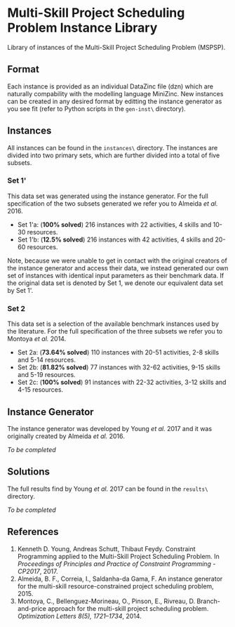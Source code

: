 # Multi-Skill Project Scheduling Problem Instance Library

Library of instances of the Multi-Skill Project Scheduling Problem (MSPSP).

## Format

Each instance is provided as an individual DataZinc file (dzn) which are naturally compability with the modelling language MiniZinc. New instances can be created in any desired format by editting the instance generator as you see fit (refer to Python scripts in the `gen-inst\` directory).

## Instances

All instances can be found in the `instances\` directory. The instances are divided into two primary sets, which are further divided into a total of five subsets.

### Set 1'

This data set was generated using the instance generator. For the full specification of the two subsets generated we refer you to Almeida *et al.* 2016.

* Set 1'a: (**100% solved**) 216 instances with 22 activities, 4 skills and 10-30 resources.
* Set 1'b: (**12.5% solved**) 216 instances with 42 activities, 4 skills and 20-60 resources.

Note, because we were unable to get in contact with the original creators of the instance generator and access their data, we instead generated our own set of instances with identical input parameters as their benchmark data. If the original data set is denoted by Set 1, we denote our equivalent data set by Set 1'.

### Set 2

This data set is a selection of the available benchmark instances used by the literature. For the full specification of the three subsets we refer you to Montoya *et al.* 2014.

* Set 2a: (**73.64% solved**) 110 instances with 20-51 activities, 2-8 skills and 5-14 resources.
* Set 2b: (**81.82% solved**) 77 instances with 32-62 activities, 9-15 skills and 5-19 resources.
* Set 2c: (**100% solved**) 91 instances with 22-32 activities, 3-12 skills and 4-15 resources.

## Instance Generator

The instance generator was developed by Young *et al.* 2017 and it was originally created by Almeida *et al.* 2016.

*To be completed*

## Solutions

The full results find by Young *et al.* 2017 can be found in the `results\` directory. 

*To be completed*

## References

1. Kenneth D. Young, Andreas Schutt, Thibaut Feydy. Constraint Programming applied to the Multi-Skill Project Scheduling Problem. In *Proceedings of Principles and Practice of Constraint Programming - CP2017*, 2017.
2. Almeida, B. F., Correia, I., Saldanha-da Gama, F. An instance generator for the multi-skill resource-constrained project scheduling problem, 2015.
3. Montoya, C., Bellenguez-Morineau, O., Pinson, E., Rivreau, D. Branch-and-price approach for the multi-skill project scheduling problem. *Optimization Letters 8(5), 1721–1734*, 2014.